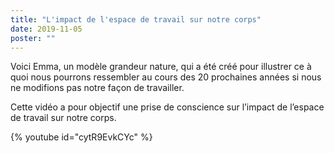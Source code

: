 ```yaml
---
title: "L'impact de l'espace de travail sur notre corps"
date: 2019-11-05
poster: ""
---
```


Voici Emma, un modèle grandeur nature, qui a été créé pour illustrer ce à quoi nous pourrons ressembler au cours des 20 prochaines années si nous ne modifions pas notre façon de travailler.

Cette vidéo a pour objectif une prise de conscience sur l’impact de l’espace de travail sur notre corps.

{% youtube id="cytR9EvkCYc" %}
